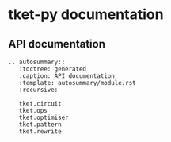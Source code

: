 # tket-py documentation

## API documentation
```{eval-rst}
.. autosummary::
   :toctree: generated
   :caption: API documentation
   :template: autosummary/module.rst
   :recursive:

   tket.circuit
   tket.ops
   tket.optimiser
   tket.pattern
   tket.rewrite
```


